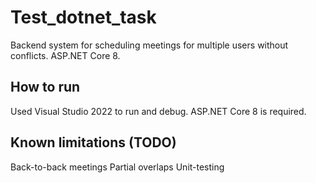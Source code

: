 # Test_dotnet_task
Backend system for scheduling meetings for multiple users without conflicts. ASP.NET Core 8.
## How to run
Used Visual Studio 2022 to run and debug. ASP.NET Core 8 is required.
## Known limitations (TODO)
Back-to-back meetings
Partial overlaps
Unit-testing
